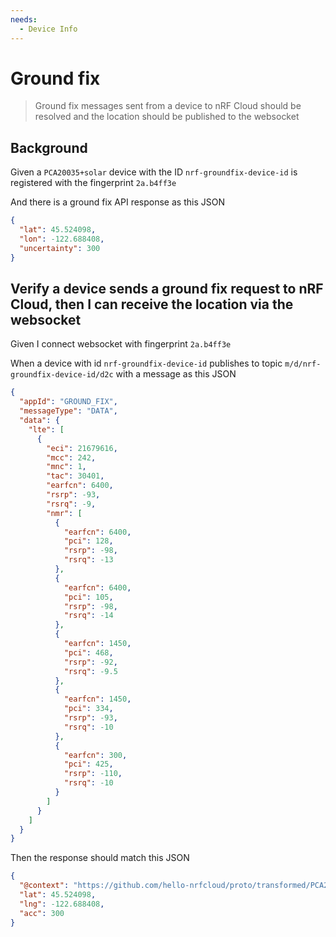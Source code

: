 ```yaml
---
needs:
  - Device Info
---
```


# Ground fix

> Ground fix messages sent from a device to nRF Cloud should be resolved and the
> location should be published to the websocket

## Background

Given a `PCA20035+solar` device with the ID `nrf-groundfix-device-id` is
registered with the fingerprint `2a.b4ff3e`

And there is a ground fix API response as this JSON

```json
{
  "lat": 45.524098,
  "lon": -122.688408,
  "uncertainty": 300
}
```

## Verify a device sends a ground fix request to nRF Cloud, then I can receive the location via the websocket

Given I connect websocket with fingerprint `2a.b4ff3e`

When a device with id `nrf-groundfix-device-id` publishes to topic
`m/d/nrf-groundfix-device-id/d2c` with a message as this JSON

```json
{
  "appId": "GROUND_FIX",
  "messageType": "DATA",
  "data": {
    "lte": [
      {
        "eci": 21679616,
        "mcc": 242,
        "mnc": 1,
        "tac": 30401,
        "earfcn": 6400,
        "rsrp": -93,
        "rsrq": -9,
        "nmr": [
          {
            "earfcn": 6400,
            "pci": 128,
            "rsrp": -98,
            "rsrq": -13
          },
          {
            "earfcn": 6400,
            "pci": 105,
            "rsrp": -98,
            "rsrq": -14
          },
          {
            "earfcn": 1450,
            "pci": 468,
            "rsrp": -92,
            "rsrq": -9.5
          },
          {
            "earfcn": 1450,
            "pci": 334,
            "rsrp": -93,
            "rsrq": -10
          },
          {
            "earfcn": 300,
            "pci": 425,
            "rsrp": -110,
            "rsrq": -10
          }
        ]
      }
    ]
  }
}
```

Then the response should match this JSON

```json
{
  "@context": "https://github.com/hello-nrfcloud/proto/transformed/PCA20035%2Bsolar/location",
  "lat": 45.524098,
  "lng": -122.688408,
  "acc": 300
}
```
